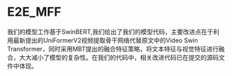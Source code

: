 # E2E_MFF
我们的模型工作基于SwinBERT,我们给出了我们的模型代码，主要改进点在于利用最新提出的UniFormerV2视频提取骨干网络代替原文中的Video Swin Transformer，同时采用MBT提出的融合特征策略，将文本特征与视觉特征进行融合，大大减小了模型的复杂性。在我们的代码中，相关改进代码已在提交的源码文件中体现。
